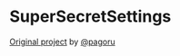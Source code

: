 SuperSecretSettings
=

[Original project](https://github.com/pagoru/sss) by [@pagoru](https://github.com/pagoru)

